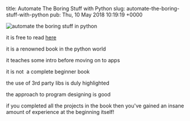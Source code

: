 title: Automate The Boring Stuff with Python
slug: automate-the-boring-stuff-with-python
pub: Thu, 10 May 2018 10:19:19 +0000

![automate the boring stuff in python](https://automatetheboringstuff.com/images/automate_small_cover.png)

it is free to read [here](https://automatetheboringstuff.com)

it is a renowned book in the python world

it teaches some intro before moving on to apps

it is not  a complete beginner book

the use of 3rd party libs is duly highlighted

the approach to program designing is good

if you completed all the projects in the book then you've gained an insane amount of experience at the beginning itself!
